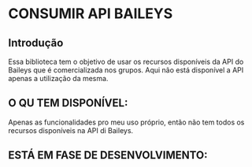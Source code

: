 # CONSUMIR API BAILEYS

## Introdução

Essa biblioteca tem o objetivo de usar os recursos disponíveis da API do Baileys que é comercializada nos grupos. Aqui não está disponível a API apenas a utilização da mesma.

## O QU TEM DISPONÍVEL:

Apenas as funcionalidades pro meu uso próprio, então não tem todos os recursos disponíveis na API di Baileys.


## ESTÁ EM FASE DE DESENVOLVIMENTO: